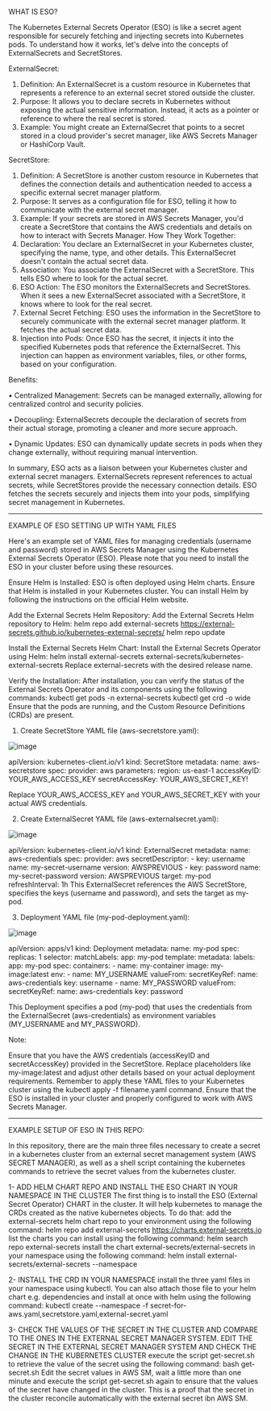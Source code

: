 WHAT IS ESO?   

The Kubernetes External Secrets Operator (ESO) is like a secret agent responsible for securely fetching and injecting secrets into Kubernetes pods. To understand how it works, let's delve into the concepts of ExternalSecrets and SecretStores.

ExternalSecret:
1. Definition: An ExternalSecret is a custom resource in Kubernetes that represents a reference to an external secret stored outside the cluster.
2. Purpose: It allows you to declare secrets in Kubernetes without exposing the actual sensitive information. Instead, it acts as a pointer or reference to where the real secret is stored.
3. Example: You might create an ExternalSecret that points to a secret stored in a cloud provider's secret manager, like AWS Secrets Manager or HashiCorp Vault.

SecretStore:
1. Definition: A SecretStore is another custom resource in Kubernetes that defines the connection details and authentication needed to access a specific external secret manager platform.
2. Purpose: It serves as a configuration file for ESO, telling it how to communicate with the external secret manager.
3. Example: If your secrets are stored in AWS Secrets Manager, you'd create a SecretStore that contains the AWS credentials and details on how to interact with Secrets Manager.
How They Work Together:
1. Declaration: You declare an ExternalSecret in your Kubernetes cluster, specifying the name, type, and other details. This ExternalSecret doesn't contain the actual secret data.
2. Association: You associate the ExternalSecret with a SecretStore. This tells ESO where to look for the actual secret.
3. ESO Action: The ESO monitors the ExternalSecrets and SecretStores. When it sees a new ExternalSecret associated with a SecretStore, it knows where to look for the real secret.
4. External Secret Fetching: ESO uses the information in the SecretStore to securely communicate with the external secret manager platform. It fetches the actual secret data.
5. Injection into Pods: Once ESO has the secret, it injects it into the specified Kubernetes pods that reference the ExternalSecret. This injection can happen as environment variables, files, or other forms, based on your configuration.

   
Benefits:      

• Centralized Management: Secrets can be managed externally, allowing for centralized control and security policies.   

• Decoupling: ExternalSecrets decouple the declaration of secrets from their actual storage, promoting a cleaner and more secure approach.   

• Dynamic Updates: ESO can dynamically update secrets in pods when they change externally, without requiring manual intervention.   


In summary, ESO acts as a liaison between your Kubernetes cluster and external secret managers. ExternalSecrets represent references to actual secrets, while SecretStores provide the necessary connection details. ESO fetches the secrets securely and injects them into your pods, simplifying secret management in Kubernetes.

_____________________________________________



EXAMPLE OF ESO SETTING UP WITH YAML FILES
 
Here's an example set of YAML files for managing credentials (username and password) stored in AWS Secrets Manager using the Kubernetes External Secrets Operator (ESO). Please note that you need to install the ESO in your cluster before using these resources.

Ensure Helm is Installed:
ESO is often deployed using Helm charts. Ensure that Helm is installed in your Kubernetes cluster. You can install Helm by following the instructions on the official Helm website.

Add the External Secrets Helm Repository:
Add the External Secrets Helm repository to Helm:
helm repo add external-secrets https://external-secrets.github.io/kubernetes-external-secrets/
helm repo update

Install the External Secrets Helm Chart:
Install the External Secrets Operator using Helm:
helm install external-secrets external-secrets/kubernetes-external-secrets
Replace external-secrets with the desired release name.

Verify the Installation:
After installation, you can verify the status of the External Secrets Operator and its components using the following commands:
kubectl get pods -n external-secrets
kubectl get crd -o wide
Ensure that the pods are running, and the Custom Resource Definitions (CRDs) are present.


1. Create SecretStore YAML file (aws-secretstore.yaml):

![image](https://github.com/vidalgithub/kemgou-eso/assets/88409846/da77429a-ad32-4190-a919-0a8fa31d854b)

apiVersion: kubernetes-client.io/v1
kind: SecretStore
metadata:
  name: aws-secretstore
spec:
  provider: aws
  parameters:
    region: us-east-1
    accessKeyID: YOUR_AWS_ACCESS_KEY
    secretAccessKey: YOUR_AWS_SECRET_KEY!

Replace YOUR_AWS_ACCESS_KEY and YOUR_AWS_SECRET_KEY with your actual AWS credentials.


2. Create ExternalSecret YAML file (aws-externalsecret.yaml):

![image](https://github.com/vidalgithub/kemgou-eso/assets/88409846/ea3e2db6-eb42-4ae2-8be2-1fbef0d1cd27)

apiVersion: kubernetes-client.io/v1
kind: ExternalSecret
metadata:
  name: aws-credentials
spec:
  provider: aws
  secretDescriptor:
    - key: username
      name: my-secret-username
      version: AWSPREVIOUS
    - key: password
      name: my-secret-password
      version: AWSPREVIOUS
  target: my-pod
  refreshInterval: 1h
This ExternalSecret references the AWS SecretStore, specifies the keys (username and password), and sets the target as my-pod.


3. Deployment YAML file (my-pod-deployment.yaml):

![image](https://github.com/vidalgithub/kemgou-eso/assets/88409846/9158449f-5f92-46b2-a96b-512819f15a74)

apiVersion: apps/v1
kind: Deployment
metadata:
  name: my-pod
spec:
  replicas: 1
  selector:
    matchLabels:
      app: my-pod
  template:
    metadata:
      labels:
        app: my-pod
    spec:
      containers:
      - name: my-container
        image: my-image:latest
        env:
        - name: MY_USERNAME
          valueFrom:
            secretKeyRef:
              name: aws-credentials
              key: username
        - name: MY_PASSWORD
          valueFrom:
            secretKeyRef:
              name: aws-credentials
              key: password


This Deployment specifies a pod (my-pod) that uses the credentials from the ExternalSecret (aws-credentials) as environment variables (MY_USERNAME and MY_PASSWORD).


Note:

Ensure that you have the AWS credentials (accessKeyID and secretAccessKey) provided in the SecretStore.
Replace placeholders like my-image:latest and adjust other details based on your actual deployment requirements.
Remember to apply these YAML files to your Kubernetes cluster using the kubectl apply -f filename.yaml command. Ensure that the ESO is installed in your cluster and properly configured to work with AWS Secrets Manager.




_____________________________________________


EXAMPLE SETUP OF ESO IN THIS REPO:   

In this repository, there are the main three files necessary to create a secret in a kubernetes cluster from an external secret management system (AWS SECRET MANAGER), as well as a shell script containing the kubernetes commands to retrieve the secret values from the kubernetes cluster.

1- ADD HELM CHART REPO AND INSTALL THE ESO CHART IN YOUR NAMESPACE IN THE CLUSTER 
The first thing is to install the ESO (External Secret Operator) CHART in the cluster. It will help kubernetes to manage the CRDs created as the native kubernetes objects. To do that:
  add the external-secrets helm chart repo to your environment using the following command: 
helm repo add external-secrets https://charts.external-secrets.io
  list the charts you can install using the following command:
helm search repo external-secrets
  install the chart external-secrets/external-secrets in your namespace using the following command:
helm install <release-name> external-secrets/external-secrets --namespace <your-namespace>
  
2- INSTALL THE CRD IN YOUR NAMESPACE
  install the three yaml files in your namespace using kubectl. You can also attach those file to your helm chart e.g. dependencies and install at once with helm using the following command:
kubectl create --namespace <your-namespace> -f secret-for-aws.yaml,secretstore.yaml,external-secret.yaml

3- CHECK THE VALUES OF THE SECRET IN THE CLUSTER AND COMPARE TO THE ONES IN THE EXTERNAL SECRET MANAGER SYSTEM. EDIT THE SECRET IN THE EXTERNAL SECRET MANAGER SYSTEM AND CHECK THE CHANGE IN THE KUBERNETES CLUSTER
  execute the script get-secret.sh to retrieve the value of the secret using the following command:
bash get-secret.sh
Edit the secret values in AWS SM, wait a little more than one minute and execute the script get-secret.sh again to ensure that the values of the secret have changed in the cluster. This is a proof that the secret in the cluster reconcile automatically with the external secret ibn AWS SM.

